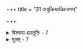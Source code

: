 +++
title = "31 वायुक्रियाधिकरणम्"

+++

<details><summary>विश्वास-प्रस्तुतिः - 7</summary>

7. प्राणः प्रागुक्तनीत्या परजनित इति स्थापिते वायुमात्रं  
देहान्तस्तत्क्रिया वा स इति न पृथगुत्पत्तिवादात् सहाऽस्य ।  
द्रव्यत्वं द्रव्यवर्गे पठनत उचितं नैष तत्त्वान्तरं स्यात्  
तेजस्त्वे वाय्ववस्थात्यजनवदिह तत्त्यागहानेः कदाऽपि ॥
</details>

<details><summary>मूलम् - 7</summary>

7. प्राणः प्रागुक्तनीत्या परजनित इति स्थापिते वायुमात्रं  
देहान्तस्तत्क्रिया वा स इति न पृथगुत्पत्तिवादात् सहाऽस्य ।  
द्रव्यत्वं द्रव्यवर्गे पठनत उचितं नैष तत्त्वान्तरं स्यात्  
तेजस्त्वे वाय्ववस्थात्यजनवदिह तत्त्यागहानेः कदाऽपि ॥
</details>